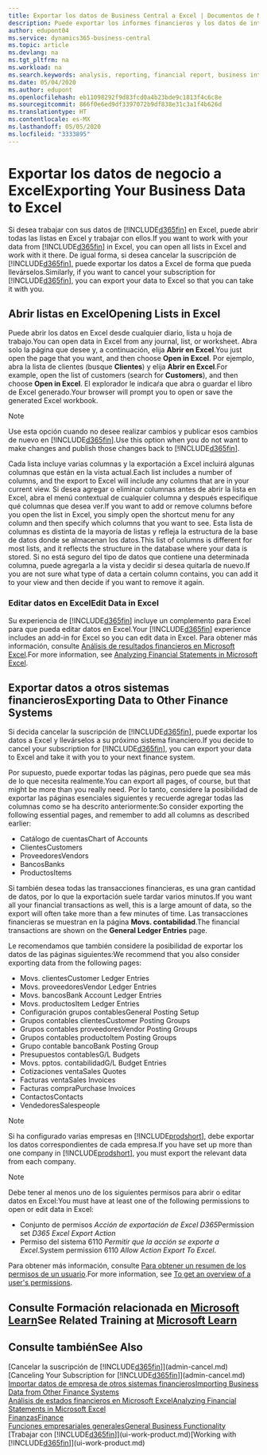 ```yaml
---
title: Exportar los datos de Business Central a Excel | Documentos de Microsoft
description: Puede exportar los informes financieros y los datos de inteligencia empresarial desde Business Central a Excel, o abrir los datos en Excel.
author: edupont04
ms.service: dynamics365-business-central
ms.topic: article
ms.devlang: na
ms.tgt_pltfrm: na
ms.workload: na
ms.search.keywords: analysis, reporting, financial report, business intelligence, BI, Excel
ms.date: 05/04/2020
ms.author: edupont
ms.openlocfilehash: eb11098292f9d83fcd0a4b23bde9c1813f4c6c8e
ms.sourcegitcommit: 866f0e6ed9df3397072b9df838e31c3a1f4b626d
ms.translationtype: HT
ms.contentlocale: es-MX
ms.lasthandoff: 05/05/2020
ms.locfileid: "3333895"
---
```

# <a name="exporting-your-business-data-to-excel"></a><span data-ttu-id="c3f41-103">Exportar los datos de negocio a Excel</span><span class="sxs-lookup"><span data-stu-id="c3f41-103">Exporting Your Business Data to Excel</span></span>
<span data-ttu-id="c3f41-104">Si desea trabajar con sus datos de [!INCLUDE[d365fin](includes/d365fin_md.md)] en Excel, puede abrir todas las listas en Excel y trabajar con ellos.</span><span class="sxs-lookup"><span data-stu-id="c3f41-104">If you want to work with your data from [!INCLUDE[d365fin](includes/d365fin_md.md)] in Excel, you can open all lists in Excel and work with it there.</span></span> <span data-ttu-id="c3f41-105">De igual forma, si desea cancelar la suscripción de [!INCLUDE[d365fin](includes/d365fin_md.md)], puede exportar los datos a Excel de forma que pueda llevárselos.</span><span class="sxs-lookup"><span data-stu-id="c3f41-105">Similarly, if you want to cancel your subscription for [!INCLUDE[d365fin](includes/d365fin_md.md)], you can export your data to Excel so that you can take it with you.</span></span>

## <a name="opening-lists-in-excel"></a><span data-ttu-id="c3f41-106">Abrir listas en Excel</span><span class="sxs-lookup"><span data-stu-id="c3f41-106">Opening Lists in Excel</span></span>
<span data-ttu-id="c3f41-107">Puede abrir los datos en Excel desde cualquier diario, lista u hoja de trabajo.</span><span class="sxs-lookup"><span data-stu-id="c3f41-107">You can open data in Excel from any journal, list, or worksheet.</span></span> <span data-ttu-id="c3f41-108">Abra solo la página que desee y, a continuación, elija **Abrir en Excel**.</span><span class="sxs-lookup"><span data-stu-id="c3f41-108">You just open the page that you want, and then choose **Open in Excel**.</span></span> <span data-ttu-id="c3f41-109">Por ejemplo, abra la lista de clientes (busque **Clientes**) y elija **Abrir en Excel**.</span><span class="sxs-lookup"><span data-stu-id="c3f41-109">For example, open the list of customers (search for **Customers**), and then choose **Open in Excel**.</span></span> <span data-ttu-id="c3f41-110">El explorador le indicaŕa que abra o guardar el libro de Excel generado.</span><span class="sxs-lookup"><span data-stu-id="c3f41-110">Your browser will prompt you to open or save the generated Excel workbook.</span></span>  

> [!NOTE]
> <span data-ttu-id="c3f41-111">Use esta opción cuando no desee realizar cambios y publicar esos cambios de nuevo en [!INCLUDE[d365fin](includes/d365fin_md.md)].</span><span class="sxs-lookup"><span data-stu-id="c3f41-111">Use this option when you do not want to make changes and publish those changes back to [!INCLUDE[d365fin](includes/d365fin_md.md)].</span></span>  

<span data-ttu-id="c3f41-112">Cada lista incluye varias columnas y la exportación a Excel incluirá algunas columnas que están en la vista actual.</span><span class="sxs-lookup"><span data-stu-id="c3f41-112">Each list includes a number of columns, and the export to Excel will include any columns that are in your current view.</span></span> <span data-ttu-id="c3f41-113">Si desea agregar o eliminar columnas antes de abrir la lista en Excel, abra el menú contextual de cualquier columna y después especifique qué columnas que desea ver.</span><span class="sxs-lookup"><span data-stu-id="c3f41-113">If you want to add or remove columns before you open the list in Excel, you simply open the shortcut menu for any column and then specify which columns that you want to see.</span></span> <span data-ttu-id="c3f41-114">Esta lista de columnas es distinta de la mayoría de listas y refleja la estructura de la base de datos donde se almacenan los datos.</span><span class="sxs-lookup"><span data-stu-id="c3f41-114">This list of columns is different for most lists, and it reflects the structure in the database where your data is stored.</span></span> <span data-ttu-id="c3f41-115">Si no está seguro del tipo de datos que contiene una determinada columna, puede agregarla a la vista y decidir si desea quitarla de nuevo.</span><span class="sxs-lookup"><span data-stu-id="c3f41-115">If you are not sure what type of data a certain column contains, you can add it to your view and then decide if you want to remove it again.</span></span>  

### <a name="edit-data-in-excel"></a><span data-ttu-id="c3f41-116">Editar datos en Excel</span><span class="sxs-lookup"><span data-stu-id="c3f41-116">Edit Data in Excel</span></span>
<span data-ttu-id="c3f41-117">Su experiencia de [!INCLUDE[d365fin](includes/d365fin_md.md)] incluye un complemento para Excel para que pueda editar datos en Excel.</span><span class="sxs-lookup"><span data-stu-id="c3f41-117">Your [!INCLUDE[d365fin](includes/d365fin_md.md)] experience includes an add-in for Excel so you can edit data in Excel.</span></span> <span data-ttu-id="c3f41-118">Para obtener más información, consulte [Análisis de resultados financieros en Microsoft Excel](finance-analyze-excel.md).</span><span class="sxs-lookup"><span data-stu-id="c3f41-118">For more information, see [Analyzing Financial Statements in Microsoft Excel](finance-analyze-excel.md).</span></span>  

## <a name="exporting-data-to-other-finance-systems"></a><span data-ttu-id="c3f41-119">Exportar datos a otros sistemas financieros</span><span class="sxs-lookup"><span data-stu-id="c3f41-119">Exporting Data to Other Finance Systems</span></span>
<span data-ttu-id="c3f41-120">Si decida cancelar la suscripción de [!INCLUDE[d365fin](includes/d365fin_md.md)], puede exportar los datos a Excel y llevárselos a su próximo sistema financiero.</span><span class="sxs-lookup"><span data-stu-id="c3f41-120">If you decide to cancel your subscription for [!INCLUDE[d365fin](includes/d365fin_md.md)], you can export your data to Excel and take it with you to your next finance system.</span></span>  

<span data-ttu-id="c3f41-121">Por supuesto, puede exportar todas las páginas, pero puede que sea más de lo que necesita realmente.</span><span class="sxs-lookup"><span data-stu-id="c3f41-121">You can export all pages, of course, but that might be more than you really need.</span></span> <span data-ttu-id="c3f41-122">Por lo tanto, considere la posibilidad de exportar las páginas esenciales siguientes y recuerde agregar todas las columnas como se ha descrito anteriormente:</span><span class="sxs-lookup"><span data-stu-id="c3f41-122">So consider exporting the following essential pages, and remember to add all columns as described earlier:</span></span>  

* <span data-ttu-id="c3f41-123">Catálogo de cuentas</span><span class="sxs-lookup"><span data-stu-id="c3f41-123">Chart of Accounts</span></span>  
* <span data-ttu-id="c3f41-124">Clientes</span><span class="sxs-lookup"><span data-stu-id="c3f41-124">Customers</span></span>  
* <span data-ttu-id="c3f41-125">Proveedores</span><span class="sxs-lookup"><span data-stu-id="c3f41-125">Vendors</span></span>  
* <span data-ttu-id="c3f41-126">Bancos</span><span class="sxs-lookup"><span data-stu-id="c3f41-126">Banks</span></span>  
* <span data-ttu-id="c3f41-127">Productos</span><span class="sxs-lookup"><span data-stu-id="c3f41-127">Items</span></span>  

<span data-ttu-id="c3f41-128">Si también desea todas las transacciones financieras, es una gran cantidad de datos, por lo que la exportación suele tardar varios minutos.</span><span class="sxs-lookup"><span data-stu-id="c3f41-128">If you want all your financial transactions as well, this is a large amount of data, so the export will often take more than a few minutes of time.</span></span> <span data-ttu-id="c3f41-129">Las transacciones financieras se muestran en la página **Movs. contabilidad**.</span><span class="sxs-lookup"><span data-stu-id="c3f41-129">The financial transactions are shown on the **General Ledger Entries** page.</span></span>  

<span data-ttu-id="c3f41-130">Le recomendamos que también considere la posibilidad de exportar los datos de las páginas siguientes:</span><span class="sxs-lookup"><span data-stu-id="c3f41-130">We recommend that you also consider exporting data from the following pages:</span></span>  

* <span data-ttu-id="c3f41-131">Movs. clientes</span><span class="sxs-lookup"><span data-stu-id="c3f41-131">Customer Ledger Entries</span></span>  
* <span data-ttu-id="c3f41-132">Movs. proveedores</span><span class="sxs-lookup"><span data-stu-id="c3f41-132">Vendor Ledger Entries</span></span>  
* <span data-ttu-id="c3f41-133">Movs. bancos</span><span class="sxs-lookup"><span data-stu-id="c3f41-133">Bank Account Ledger Entries</span></span>  
* <span data-ttu-id="c3f41-134">Movs. productos</span><span class="sxs-lookup"><span data-stu-id="c3f41-134">Item Ledger Entries</span></span>  
* <span data-ttu-id="c3f41-135">Configuración grupos contables</span><span class="sxs-lookup"><span data-stu-id="c3f41-135">General Posting Setup</span></span>  
* <span data-ttu-id="c3f41-136">Grupos contables clientes</span><span class="sxs-lookup"><span data-stu-id="c3f41-136">Customer Posting Groups</span></span>  
* <span data-ttu-id="c3f41-137">Grupos contables proveedores</span><span class="sxs-lookup"><span data-stu-id="c3f41-137">Vendor Posting Groups</span></span>  
* <span data-ttu-id="c3f41-138">Grupos contables producto</span><span class="sxs-lookup"><span data-stu-id="c3f41-138">Item Posting Groups</span></span>  
* <span data-ttu-id="c3f41-139">Grupo contable banco</span><span class="sxs-lookup"><span data-stu-id="c3f41-139">Bank Posting Group</span></span>  
* <span data-ttu-id="c3f41-140">Presupuestos contables</span><span class="sxs-lookup"><span data-stu-id="c3f41-140">G/L Budgets</span></span>  
* <span data-ttu-id="c3f41-141">Movs. pptos. contabilidad</span><span class="sxs-lookup"><span data-stu-id="c3f41-141">G/L Budget Entries</span></span>  
* <span data-ttu-id="c3f41-142">Cotizaciones venta</span><span class="sxs-lookup"><span data-stu-id="c3f41-142">Sales Quotes</span></span>  
* <span data-ttu-id="c3f41-143">Facturas venta</span><span class="sxs-lookup"><span data-stu-id="c3f41-143">Sales Invoices</span></span>  
* <span data-ttu-id="c3f41-144">Facturas compra</span><span class="sxs-lookup"><span data-stu-id="c3f41-144">Purchase Invoices</span></span>  
* <span data-ttu-id="c3f41-145">Contactos</span><span class="sxs-lookup"><span data-stu-id="c3f41-145">Contacts</span></span>  
* <span data-ttu-id="c3f41-146">Vendedores</span><span class="sxs-lookup"><span data-stu-id="c3f41-146">Salespeople</span></span>  

> [!NOTE]  
> <span data-ttu-id="c3f41-147">Si ha configurado varias empresas en [!INCLUDE[prodshort](includes/prodshort.md)], debe exportar los datos correspondientes de cada empresa.</span><span class="sxs-lookup"><span data-stu-id="c3f41-147">If you have set up more than one company in [!INCLUDE[prodshort](includes/prodshort.md)], you must export the relevant data from each company.</span></span>

> [!NOTE]
> <span data-ttu-id="c3f41-148">Debe tener al menos uno de los siguientes permisos para abrir o editar datos en Excel:</span><span class="sxs-lookup"><span data-stu-id="c3f41-148">You must have at least one of the following permissions to open or edit data in Excel:</span></span>
>    - <span data-ttu-id="c3f41-149">Conjunto de permisos *Acción de exportación de Excel D365*</span><span class="sxs-lookup"><span data-stu-id="c3f41-149">Permission set *D365 Excel Export Action*</span></span>  
>    - <span data-ttu-id="c3f41-150">Permiso del sistema 6110 *Permitir que la acción se exporte a Excel*.</span><span class="sxs-lookup"><span data-stu-id="c3f41-150">System permission 6110 *Allow Action Export To Excel*.</span></span>  

<span data-ttu-id="c3f41-151">Para obtener más información, consulte [Para obtener un resumen de los permisos de un usuario](ui-define-granular-permissions.md#to-get-an-overview-of-a-users-permissions).</span><span class="sxs-lookup"><span data-stu-id="c3f41-151">For more information, see [To get an overview of a user's permissions](ui-define-granular-permissions.md#to-get-an-overview-of-a-users-permissions).</span></span>

## <a name="see-related-training-at-microsoft-learn"></a><span data-ttu-id="c3f41-152">Consulte Formación relacionada en [Microsoft Learn](/learn/modules/configure-powerbi-excel-dynamics-365-business-central/index)</span><span class="sxs-lookup"><span data-stu-id="c3f41-152">See Related Training at [Microsoft Learn](/learn/modules/configure-powerbi-excel-dynamics-365-business-central/index)</span></span>

## <a name="see-also"></a><span data-ttu-id="c3f41-153">Consulte también</span><span class="sxs-lookup"><span data-stu-id="c3f41-153">See Also</span></span>
<span data-ttu-id="c3f41-154">[Cancelar la suscripción de [!INCLUDE[d365fin](includes/d365fin_md.md)]](admin-cancel.md)</span><span class="sxs-lookup"><span data-stu-id="c3f41-154">[Canceling Your Subscription for [!INCLUDE[d365fin](includes/d365fin_md.md)]](admin-cancel.md)</span></span>  
[<span data-ttu-id="c3f41-155">Importar datos de empresa de otros sistemas financieros</span><span class="sxs-lookup"><span data-stu-id="c3f41-155">Importing Business Data from Other Finance Systems</span></span>](across-import-data-configuration-packages.md)  
[<span data-ttu-id="c3f41-156">Análisis de estados financieros en Microsoft Excel</span><span class="sxs-lookup"><span data-stu-id="c3f41-156">Analyzing Financial Statements in Microsoft Excel</span></span>](finance-analyze-excel.md)  
[<span data-ttu-id="c3f41-157">Finanzas</span><span class="sxs-lookup"><span data-stu-id="c3f41-157">Finance</span></span>](finance.md)  
[<span data-ttu-id="c3f41-158">Funciones empresariales generales</span><span class="sxs-lookup"><span data-stu-id="c3f41-158">General Business Functionality</span></span>](ui-across-business-areas.md)  
<span data-ttu-id="c3f41-159">[Trabajar con [!INCLUDE[d365fin](includes/d365fin_md.md)]](ui-work-product.md)</span><span class="sxs-lookup"><span data-stu-id="c3f41-159">[Working with [!INCLUDE[d365fin](includes/d365fin_md.md)]](ui-work-product.md)</span></span>  
